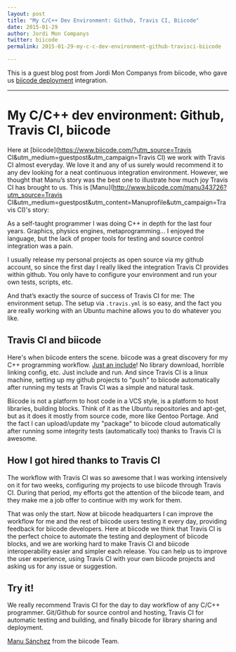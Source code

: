 ```yaml
---
layout: post
title: "My C/C++ Dev Environment: Github, Travis CI, Biicode"
date: 2015-01-29
author: Jordi Mon Companys
twitter: biicode
permalink: 2015-01-29-my-c-c-dev-environment-github-travisci-biicode

---
```


This is a guest blog post from Jordi Mon Companys from biicode, who gave us
[biicode deployment](http://docs.travis-ci.com/user/deployment/biicode/)
integration.

---------------------------------------

# My C/C++ dev environment: Github, Travis CI, biicode #

Here at [biicode](https://www.biicode.com/?utm_source=Travis CI&utm_medium=guestpost&utm_campaign=Travis CI) we work with Travis CI almost everyday. We love it and any of us surely would recommend it to any dev looking for a neat continuous integration environment. However, we thought that Manu’s story was the best one to illustrate how much joy Travis CI has brought to us. This is [Manu](http://www.biicode.com/manu343726?utm_source=Travis CI&utm_medium=guestpost&utm_content=Manuprofile&utm_campaign=Travis CI)'s story:

As a self-taught programmer I was doing C++ in depth for the last four years. Graphics, physics engines, metaprogramming... I enjoyed the language, but the lack of proper tools for testing and source control integration was a pain.

I usually release my personal projects as open source via my github account, so since the first day I really liked the integration Travis CI provides within github. You only have to configure your environment and run your own tests, scripts, etc.

And that’s exactly the source of success of Travis CI for me: The environment setup. The setup via `.travis.yml` is so easy, and the fact you are really working with an Ubuntu machine allows you to do whatever you like.

## Travis CI and biicode ##

Here's when biicode enters the scene. biicode was a great discovery for my C++ programming workflow. [Just an include](http://web.biicode.com/features/cpp/?utm_source=TravisCI&utm_medium=guestpost&utm_content=features&utm_campaign=travisci)! No library download, horrible linking config, etc. Just include and run. And since Travis CI is a linux machine, setting up my github projects to "push" to biicode automatically after running my tests at Travis CI was a simple and natural task.

Biicode is not a platform to host code in a VCS style, is a platform to host libraries, building blocks. Think of it as the Ubuntu repositories and apt-get, but as it does it mostly from source code, more like Gentoo Portage. And the fact I can upload/update my "package" to biicode cloud automatically after running some integrity tests (automatically too) thanks to Travis CI is awesome.

## How I got hired thanks to Travis CI ##

The workflow with Travis CI was so awesome that I was working intensively on it for two weeks, configuring my projects to use biicode through Travis CI. During that period, my efforts got the attention of the biicode team, and they make me a job offer to continue with my work for them.

That was only the start. Now at biicode headquarters I can improve the workflow for me and the rest of biicode users testing it every day, providing feedback for biicode developers.
Here at biicode we think that Travis CI is the perfect choice to automate the testing and deployment of biicode blocks, and we are working hard to make Travis CI and biicode interoperability easier and simpler each release. You can help us to improve the user experience, using Travis CI with your own biicode projects and asking us for any issue or suggestion.

## Try it! ##

We really recommend Travis CI for the day to day workflow of any C/C++ programmer. Git/Github for source control and hosting, Travis CI for automatic testing and building, and finally biicode for library sharing and deployment.

[Manu Sánchez](http://manu343726.github.io/portfolio/) from the biicode Team.

